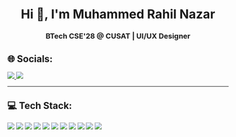 <h1 align="center">Hi 👋, I'm Muhammed Rahil Nazar</h1>
<h3 align="center">BTech CSE'28 @ CUSAT | UI/UX Designer </h3>

<div>
  
</div>


## 🌐 Socials:
<p align="left">
<a class = "hover" href="https://www.instagram.com/rahil.ralu/" target="_blank">
  <img src="https://img.shields.io/badge/Instagram-%23E4405F.svg?style=for-the-badge&logo=instagram&logoColor=white">
</a>
<a class = "hover" href="https://www.linkedin.com/in/muhammed-rahil-nazar-ab9393316/" target="_blank">
  <img src="https://img.shields.io/badge/LinkedIn-%230077B5.svg?style=for-the-badge&logo=linkedin&logoColor=white">
</a>

</p>

---

## 💻 Tech Stack:
<p align="left">
  <img src="https://img.shields.io/badge/C-%2300599C.svg?style=for-the-badge&logo=c&logoColor=white">
  <img src="https://img.shields.io/badge/C++-006400?style=for-the-badge&logo=cplusplus&logoColor=white">
  <img src="https://img.shields.io/badge/Python-%233776AB.svg?style=for-the-badge&logo=python&logoColor=white">
  <img src="https://img.shields.io/badge/HTML5-%23E34F26.svg?style=for-the-badge&logo=html5&logoColor=white">
  <img src="https://img.shields.io/badge/CSS3-%231572B6.svg?style=for-the-badge&logo=css3&logoColor=white">
  <img src="https://img.shields.io/badge/JavaScript-%23F7DF1E.svg?style=for-the-badge&logo=javascript&logoColor=black">
  <img src="https://img.shields.io/badge/MySQL-%2300f.svg?style=for-the-badge&logo=mysql&logoColor=white">
  <img src="https://img.shields.io/badge/Bootstrap-%23563D7C.svg?style=for-the-badge&logo=bootstrap&logoColor=white">
  <img src="https://img.shields.io/badge/Blender-%23F5792A.svg?style=for-the-badge&logo=blender&logoColor=white">
  <img src="https://img.shields.io/badge/Inkscape-000000?style=for-the-badge&logo=inkscape&logoColor=white">
  <img src="https://img.shields.io/badge/Figma-4B0082?style=for-the-badge&logo=figma&logoColor=white">
</p>

